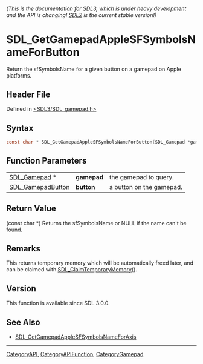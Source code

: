 ###### (This is the documentation for SDL3, which is under heavy development and the API is changing! [SDL2](https://wiki.libsdl.org/SDL2/) is the current stable version!)
# SDL_GetGamepadAppleSFSymbolsNameForButton

Return the sfSymbolsName for a given button on a gamepad on Apple platforms.

## Header File

Defined in [<SDL3/SDL_gamepad.h>](https://github.com/libsdl-org/SDL/blob/main/include/SDL3/SDL_gamepad.h)

## Syntax

```c
const char * SDL_GetGamepadAppleSFSymbolsNameForButton(SDL_Gamepad *gamepad, SDL_GamepadButton button);
```

## Function Parameters

|                                        |             |                          |
| -------------------------------------- | ----------- | ------------------------ |
| [SDL_Gamepad](SDL_Gamepad) *           | **gamepad** | the gamepad to query.    |
| [SDL_GamepadButton](SDL_GamepadButton) | **button**  | a button on the gamepad. |

## Return Value

(const char *) Returns the sfSymbolsName or NULL if the name can't be
found.

## Remarks

This returns temporary memory which will be automatically freed later, and
can be claimed with [SDL_ClaimTemporaryMemory](SDL_ClaimTemporaryMemory)().

## Version

This function is available since SDL 3.0.0.

## See Also

- [SDL_GetGamepadAppleSFSymbolsNameForAxis](SDL_GetGamepadAppleSFSymbolsNameForAxis)

----
[CategoryAPI](CategoryAPI), [CategoryAPIFunction](CategoryAPIFunction), [CategoryGamepad](CategoryGamepad)

